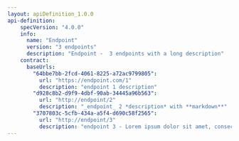 ```yaml
---
layout: apiDefinition_1.0.0
api-definition:
    specVersion: "4.0.0"
    info:
      name: "Endpoint"
      version: "3 endpoints"
      description: "Endpoint -  3 endpoints with a long description"
    contract:
      baseUrls:
        "64bbe7bb-2fcd-4061-8225-a72ac9799805":
          url: "https://endpoint.com/1"
          description: "endpoint 1 description"
        "d928c8b2-d9f9-4dbf-90ab-34445a96b563":
          url: "http://endpoint/2"
          description: "_endpoint_ 2 *description* with **markdown**"
        "3707803c-5cfb-434a-a5f4-d690c58f2565":
          url: "http://endpoint/3"
          description: "endpoint 3 - Lorem ipsum dolor sit amet, consectetur adipiscing elit. Proin sed enim efficitur, imperdiet neque vitae, pulvinar tortor. In fermentum auctor vestibulum. Proin velit mi, viverra quis placerat eget, tincidunt eu leo. Quisque aliquet dui magna, in hendrerit urna ullamcorper vitae. Morbi et ligula id eros accumsan accumsan. Nam condimentum dui rhoncus massa commodo, ut convallis turpis semper. Sed tristique nec leo vel molestie. Sed iaculis viverra nulla sit amet ornare. Sed nec felis in eros ultricies vulputate. Nulla facilisi. Integer vitae justo urna. Sed ullamcorper aliquet pharetra. Pellentesque facilisis, arcu vitae iaculis pharetra, velit tellus lobortis leo, sit amet pellentesque eros nunc vitae tellus. Phasellus at luctus nisl. Fusce bibendum placerat fermentum.\n\nSuspendisse ac mauris suscipit, posuere felis interdum, gravida diam. Donec tristique, lacus et feugiat gravida, nibh mauris auctor dui, ut lacinia libero nisi ac elit. Praesent elementum nulla vitae pellentesque malesuada. Quisque in eleifend lorem. Nunc blandit ligula arcu, nec laoreet magna bibendum ut. Aenean eu augue sapien. Cras suscipit, massa at faucibus euismod, eros ante tempor mauris, quis tincidunt massa est eget nibh. Cras ultricies justo eu nisl tempus, vitae lacinia ipsum aliquet. Vivamus volutpat arcu id gravida vulputate. Vestibulum bibendum fermentum est, vitae consequat augue bibendum et. Donec sed diam est.\n\nVivamus accumsan bibendum dui, convallis commodo mauris fermentum sed. Proin sit amet pulvinar sem. Nam neque neque, blandit at pharetra id, lobortis et ex. Quisque tristique placerat neque sed eleifend. Donec luctus neque felis, sit amet tristique nunc volutpat quis. Vestibulum fringilla vitae lorem at sodales. Fusce efficitur odio ante, sed varius tellus dictum in. Nulla a nulla libero. Suspendisse augue urna, mollis vel lacinia quis, pellentesque ultrices metus. Quisque tincidunt sollicitudin erat a ullamcorper. Praesent tempor ex et gravida lacinia. Maecenas dui diam, elementum ac pulvinar eget, volutpat vitae risus. Etiam metus tellus, iaculis vitae ipsum sed, elementum interdum tellus. Pellentesque id nibh fermentum, sodales tortor at, sodales diam. Pellentesque molestie ultrices cursus. Aliquam erat volutpat.\n\nDonec aliquam, felis vitae placerat auctor, ipsum odio tincidunt ligula, ac efficitur nulla est vel ligula. Praesent vel aliquet lorem. Aenean interdum mi vel facilisis interdum. Pellentesque pharetra ultricies venenatis. Praesent tempus congue purus, vel consectetur mauris mattis a. Nullam aliquet tempor felis, eget aliquam purus gravida ut. Nunc vel pharetra risus. Proin elementum nisl vitae lacus elementum consectetur. Donec porta massa porttitor mattis scelerisque. Aliquam aliquam sapien orci, sit amet vestibulum tortor ultrices id. Etiam dignissim pretium magna ut consectetur. Class aptent taciti sociosqu ad litora torquent per conubia nostra, per inceptos himenaeos. Proin vulputate lorem eu erat eleifend fringilla."
---
```

